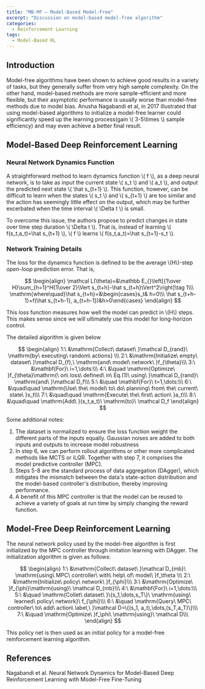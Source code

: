 ```yaml
---
title: "MB-MF — Model-Based Model-Free"
excerpt: "Discussion on model-based model-free algorithm"
categories:
  - Reinforcement Learning
tags:
  - Model-Based RL
---
```


## Introduction

Model-free algorithms have been shown to achieve good results in a variety of tasks, but they generally suffer from very high sample complexity. On the other hand, model-based methods are more sample-efficient and more flexible, but their asymptotic performance is usually worse than model-free methods due to model bias. Anusha Nagabandi et al, in 2017 illustrated that using model-based algorithms to initialize a model-free learner could significantly speed up the learning process(gain \\( 3-5\times \\) sample efficiency) and may even achieve a better final result. 

## Model-Based Deep Reinforcement Learning

### Neural Network Dynamics Function

A straightforward method to learn dynamics function \\( f​ \\), as a deep neural network, is to take as input the current state \\( s_t​ \\) and \\( a_t​ \\), and output the predicted next state \\( \hat s_{t+1}​ \\). This function, however, can be difficult to learn when the states \\( s_t​ \\) and \\( s_{t+1}​ \\) are too similar and the action has seemingly little effect on the output, which may be further excerbated when the time interval \\( \Delta t​ \\) is small. 

To overcome this issue, the authors propose to predict changes in state over time step duration \\( \Delta t \\). That is, instead of learning \\( f(s_t,a_t)=\hat s_{t+1} \\), \\( f \\) learns \\( f(s_t,a_t)=\hat s_{t+1}-s_t \\). 

### Network Training Details

The loss for the dynamics function is defined to be the average \\(H\\)-step *open-loop* prediction error. That is,

$$
\begin{align}
\mathcal L(\theta)=&\mathbb E_{}\left[{1\over H}\sum_{h=1}^H{1\over 2}\Vert s_{t+h}-\hat s_{t+h}\Vert^2\right]\tag 1\\\
\mathrm{where\quad}\hat s_{t+h}=&\begin{cases}s_t& h=0\\\
\hat s_{t+h-1}+f(\hat s_{t+h-1}, a_{t+h-1})&h>0\end{cases}
\end{align}
$$

This loss function measures how well the model can predict in \\(H\\) steps. This makes sense since we will ultimately use this model for long-horizon control.

The detailed algorithm is given below


$$
\begin{align}
1:\ &\mathrm{Collect\ dataset\ }\mathcal D_{rand}\ \mathrm{by\ executing\ random\ actions} \\\
2:\ &\mathrm{Initialize\ empty\ dataset\ }\mathcal D_{f},\ \mathrm{and\ model\ network\ }f_{\theta}\\\
3:\ &\mathbf{For}\ i=1,\dots:\\\
4:\ &\quad \mathrm{Optimize\ }f_{\theta}\mathrm{\ on\ loss\ defined\ in\ Eq.(1)\ using\ }\mathcal D_{rand}\ \mathrm{and\ }\mathcal D_f\\\
5:\ &\quad \mathbf{For}\ t=1,\dots:\\\
6:\ &\quad\quad \mathrm{Use\ the\ model\ to\ do\ planning\ from\ the\ current\ state\ }s_t\\\
7:\ &\quad\quad \mathrm{Execute\ the\ first\ action\ }a_t\\\
8:\ &\quad\quad \mathrm{Add\ }(s_t,a_t)\ \mathrm{to}\ \mathcal D_f
\end{align}
$$


Some additional notes:

1. The dataset is normalized to ensure the loss function weight the different parts of the inputs equally. Gaussian noises are added to both inputs and outputs to increase model robustness
2. In step 6, we can perform rollout algorithms or other more complicated methods like MCTS or iLQR. Together with step 7, it comprises the model predictive controller (MPC).
3. Steps 5-8 are the standard process of data aggregation (DAgger), which mitigates the mismatch between the data's state-action distribution and the model-based controller's distribution, thereby improving performance. 
4. A benefit of this MPC controller is that the model can be reused to achieve a variety of goals at run time by simply changing the reward function. 

## Model-Free Deep Reinforcement Learning

The neural network policy used by the model-free algorithm is first initialized by the MPC controller through imitation learning with DAgger. The initialization algorithm is given as follows:


$$
\begin{align}
1:\ &\mathrm{Collect\ dataset\ }\mathcal D_{mb}\ \mathrm{using\ MPC\ controller\ with\ help\ of\ model\ }f_\theta \\\
2:\ &\mathrm{Initialize\ policy\ network\ }f_{\phi}\\\
3:\ &\mathrm{Optimize\ }f_{\phi}\mathrm{using}\ \mathcal D_{mb}\\\
4:\ &\mathbf{For}\ i=1,\dots:\\\
5:\ &\quad \mathrm{Collet\ dataset\ }\{s_1,\dots,s_T\}\ \mathrm{using\ learned\ policy\ network}\ f_{\phi}\\\
6:\ &\quad \mathrm{Query\ MPC\ controller\ to\ add\ action\ label,\ }\mathcal D=\{(s_1, a_t),\dots,(s_T,a_T)\}\\\
7:\ &\quad \mathrm{Optimize\ }f_\phi\ \mathrm{using}\ \mathcal D\\\
\end{align}
$$


This policy net is then used as an initial policy for a model-free reinforcement learning algorithm.

## References

Nagabandi et al. Neural Network Dynamics for Model-Based Deep Reinforcement Learning with Model-Free Fine-Tuning